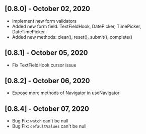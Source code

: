## [0.8.0] - October 02, 2020

* Implement new form validators
* Added new form field: TextFieldHook, DatePicker, TimePicker, DateTimePicker
* Added new methods: clear(), reset(), submit(), complete()

## [0.8.1] - October 05, 2020
* Fix TextFieldHook cursor issue

## [0.8.2] - October 06, 2020
* Expose more methods of Navigator in useNavigator

## [0.8.4] - October 07, 2020
* Bug Fix: `watch` can't be null
* Bug Fix: `defaultValues` can't be null
